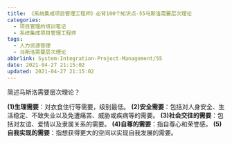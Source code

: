 ```yaml
---
title: 《系统集成项目管理工程师》必背100个知识点-55马斯洛需要层次理论
categories:
  - 项目管理的培训笔记
  - 系统集成项目管理工程师
tags:
  - 人力资源管理
  - 马斯洛需要层次理论
abbrlink: System-Integration-Project-Management/55
date: 2021-04-27 21:15:02
updated: 2021-04-27 21:15:02
---
```


简述马斯洛需要层次理论？

**(1)生理需要**：对衣食住行等需要，级别最低。
**(2)安全需要**：包括对人身安全、生活稳定、不致失业以及免遭痛苦、威胁或疾病等的需要。
**(3)社会交往的需要**：包括对友谊、爱情以及隶属关系的需要。
**(4)自尊的需要**：指自尊心和荣誉感。
**(5)自我实现的需要**：指想获得更大的空间以实现自我发展的需要。
